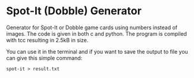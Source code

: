 # Spot-It (Dobble) Generator
 
 Generator for Spot-It or Dobble game cards using numbers instead of images. 
 The code is given in both c and python. 
 The program is compiled with tcc resulting in 2.5kB in size. 

 You can use it in the terminal and if you want to save the output to file you can give this simple command:
  
 `spot-it > result.txt` 
